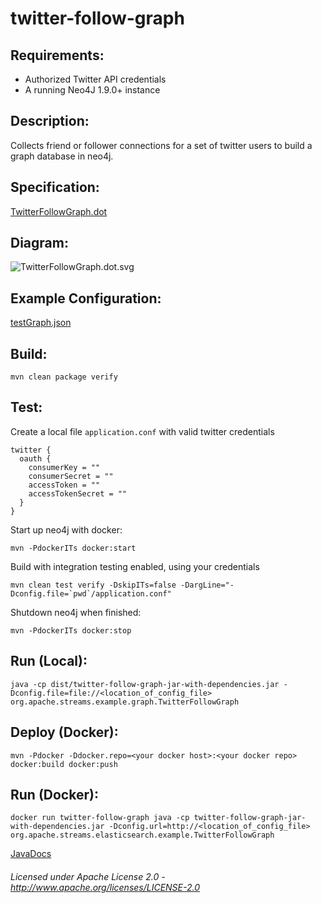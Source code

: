 twitter-follow-graph
==============================

Requirements:
-------------
 - Authorized Twitter API credentials
 - A running Neo4J 1.9.0+ instance

Description:
------------
Collects friend or follower connections for a set of twitter users to build a graph database in neo4j.

Specification:
-----------------

[TwitterFollowGraph.dot](TwitterFollowGraph.dot "TwitterFollowGraph.dot" )

Diagram:
-----------------

![TwitterFollowGraph.dot.svg](./TwitterFollowGraph.dot.svg)

Example Configuration:
----------------------

[testGraph.json](testGraph.json "testGraph.json" )

Build:
---------

    mvn clean package verify

Test:
-----
Create a local file `application.conf` with valid twitter credentials

    twitter {
      oauth {
        consumerKey = ""
        consumerSecret = ""
        accessToken = ""
        accessTokenSecret = ""
      }
    }

Start up neo4j with docker:

    mvn -PdockerITs docker:start
    
Build with integration testing enabled, using your credentials

    mvn clean test verify -DskipITs=false -DargLine="-Dconfig.file=`pwd`/application.conf"

Shutdown neo4j when finished:

    mvn -PdockerITs docker:stop

Run (Local):
------------

    java -cp dist/twitter-follow-graph-jar-with-dependencies.jar -Dconfig.file=file://<location_of_config_file> org.apache.streams.example.graph.TwitterFollowGraph

Deploy (Docker):
----------------

    mvn -Pdocker -Ddocker.repo=<your docker host>:<your docker repo> docker:build docker:push

Run (Docker):
-------------

    docker run twitter-follow-graph java -cp twitter-follow-graph-jar-with-dependencies.jar -Dconfig.url=http://<location_of_config_file> org.apache.streams.elasticsearch.example.TwitterFollowGraph

[JavaDocs](apidocs/index.html "JavaDocs")

###### Licensed under Apache License 2.0 - http://www.apache.org/licenses/LICENSE-2.0
